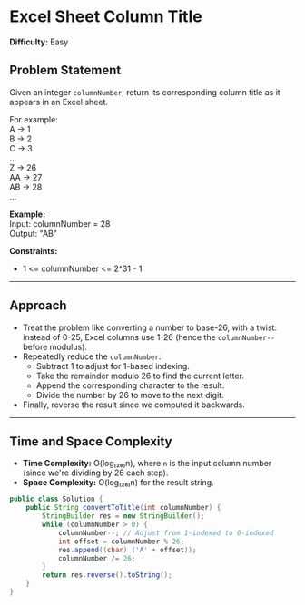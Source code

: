 # Excel Sheet Column Title

**Difficulty:** Easy

## Problem Statement  
Given an integer `columnNumber`, return its corresponding column title as it appears in an Excel sheet.

For example:  
A -> 1  
B -> 2  
C -> 3  
...  
Z -> 26  
AA -> 27  
AB -> 28  
...

**Example:**  
Input: columnNumber = 28  
Output: "AB"

**Constraints:**  
- 1 <= columnNumber <= 2^31 - 1

---

## Approach  
- Treat the problem like converting a number to base-26, with a twist: instead of 0-25, Excel columns use 1-26 (hence the `columnNumber--` before modulus).  
- Repeatedly reduce the `columnNumber`:  
  - Subtract 1 to adjust for 1-based indexing.  
  - Take the remainder modulo 26 to find the current letter.  
  - Append the corresponding character to the result.  
  - Divide the number by 26 to move to the next digit.  
- Finally, reverse the result since we computed it backwards.

---

## Time and Space Complexity  
- **Time Complexity:** O(log₍₂₆₎n), where `n` is the input column number (since we're dividing by 26 each step).  
- **Space Complexity:** O(log₍₂₆₎n) for the result string.  

```java
public class Solution {
    public String convertToTitle(int columnNumber) {
        StringBuilder res = new StringBuilder();
        while (columnNumber > 0) {
            columnNumber--; // Adjust from 1-indexed to 0-indexed
            int offset = columnNumber % 26;
            res.append((char) ('A' + offset));
            columnNumber /= 26;
        }
        return res.reverse().toString();
    }
}
```